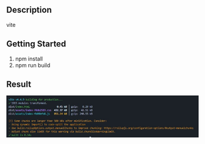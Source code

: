 ## Description
vite

## Getting Started
1. npm install
2. npm run build

## Result
![image](images/vite1-result.jpg "image")
